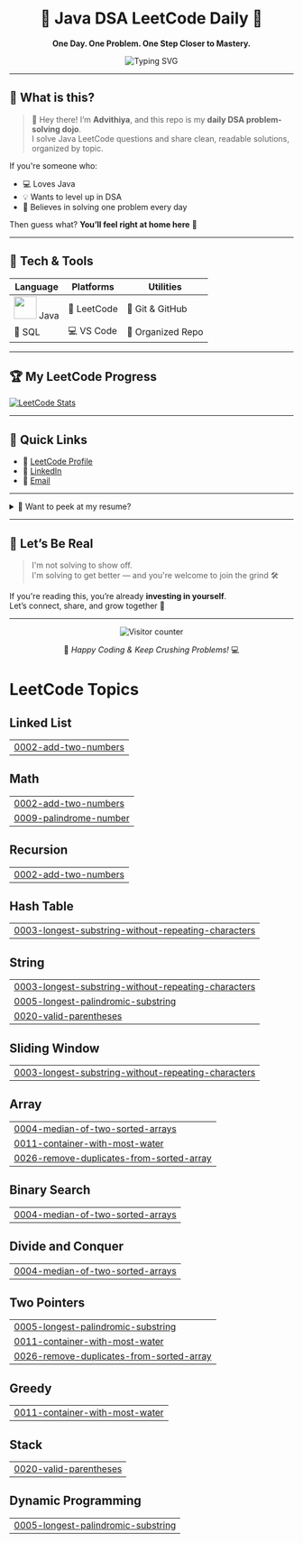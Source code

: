 <h1 align="center">
  🧠 Java DSA LeetCode Daily 🚀
</h1>

<p align="center">
  <strong>One Day. One Problem. One Step Closer to Mastery.</strong>  
</p>

<p align="center">
  <img src="https://readme-typing-svg.herokuapp.com?font=Fira+Code&weight=600&size=24&pause=1000&color=14F7C9&center=true&vCenter=true&width=600&lines=Welcome+to+my+DSA+Repository!;Solving+LeetCode+Daily+🔥;Java+%2F+SQL+Focus+💡;Tracking+my+DSA+Journey+📈" alt="Typing SVG" />
</p>

---

## 🚧 What is this?

> 👋 Hey there! I’m **Advithiya**, and this repo is my **daily DSA problem-solving dojo**.  
> I solve Java LeetCode questions and share clean, readable solutions, organized by topic.

If you're someone who:
- 💻 Loves Java
- 💡 Wants to level up in DSA
- 🧠 Believes in solving one problem every day

Then guess what? **You’ll feel right at home here** 🏡

---

## 🧰 Tech & Tools

| Language | Platforms | Utilities |
|----------|-----------|-----------|
| <img src="https://cdn.jsdelivr.net/gh/devicons/devicon/icons/java/java-original-wordmark.svg" width="40"/> Java | 🧠 LeetCode | 🐙 Git & GitHub |
| 🧾 SQL | 💻 VS Code | 📂 Organized Repo |

---

## 🏆 My LeetCode Progress

[![LeetCode Stats](https://leetcard.jacoblin.cool/Advithiya_V?theme=dark&font=Baloo&extension=activity)](https://leetcode.com/u/Advithiya_V)

---

## 🔗 Quick Links

- 🧠 [LeetCode Profile](https://leetcode.com/u/Advithiya_V/)
- 💼 [LinkedIn](https://www.linkedin.com/in/advithiya-v-693827278/)
- 📧 [Email](mailto:advithyav03@gmail.com)

---

<details>
  <summary>📄 Want to peek at my resume?</summary>

  You can view/download it here 👉  
  🎓 [My Resume (Google Drive)](https://drive.google.com/file/d/1MYLf_860QTKSXy-zOQmzpak0UJw5JG6a/view?usp=drive_link)
</details>

---

## 🌟 Let’s Be Real

> I'm not solving to show off.  
> I'm solving to get better — and you're welcome to join the grind 🛠️

If you're reading this, you’re already **investing in yourself**.  
Let’s connect, share, and grow together 💪

---

<p align="center">
  <img src="https://komarev.com/ghpvc/?username=advithya&label=visitors&color=0e75b6&style=flat" alt="Visitor counter" />
</p>

<p align="center">
  🚀 <em>Happy Coding & Keep Crushing Problems!</em> 💻
</p>

<!---LeetCode Topics Start-->
# LeetCode Topics
## Linked List
|  |
| ------- |
| [0002-add-two-numbers](https://github.com/advithya/DSA_Leetcode_Solving/tree/master/0002-add-two-numbers) |
## Math
|  |
| ------- |
| [0002-add-two-numbers](https://github.com/advithya/DSA_Leetcode_Solving/tree/master/0002-add-two-numbers) |
| [0009-palindrome-number](https://github.com/advithya/DSA_Leetcode_Solving/tree/master/0009-palindrome-number) |
## Recursion
|  |
| ------- |
| [0002-add-two-numbers](https://github.com/advithya/DSA_Leetcode_Solving/tree/master/0002-add-two-numbers) |
## Hash Table
|  |
| ------- |
| [0003-longest-substring-without-repeating-characters](https://github.com/advithya/DSA_Leetcode_Solving/tree/master/0003-longest-substring-without-repeating-characters) |
## String
|  |
| ------- |
| [0003-longest-substring-without-repeating-characters](https://github.com/advithya/DSA_Leetcode_Solving/tree/master/0003-longest-substring-without-repeating-characters) |
| [0005-longest-palindromic-substring](https://github.com/advithya/DSA_Leetcode_Solving/tree/master/0005-longest-palindromic-substring) |
| [0020-valid-parentheses](https://github.com/advithya/DSA_Leetcode_Solving/tree/master/0020-valid-parentheses) |
## Sliding Window
|  |
| ------- |
| [0003-longest-substring-without-repeating-characters](https://github.com/advithya/DSA_Leetcode_Solving/tree/master/0003-longest-substring-without-repeating-characters) |
## Array
|  |
| ------- |
| [0004-median-of-two-sorted-arrays](https://github.com/advithya/DSA_Leetcode_Solving/tree/master/0004-median-of-two-sorted-arrays) |
| [0011-container-with-most-water](https://github.com/advithya/DSA_Leetcode_Solving/tree/master/0011-container-with-most-water) |
| [0026-remove-duplicates-from-sorted-array](https://github.com/advithya/DSA_Leetcode_Solving/tree/master/0026-remove-duplicates-from-sorted-array) |
## Binary Search
|  |
| ------- |
| [0004-median-of-two-sorted-arrays](https://github.com/advithya/DSA_Leetcode_Solving/tree/master/0004-median-of-two-sorted-arrays) |
## Divide and Conquer
|  |
| ------- |
| [0004-median-of-two-sorted-arrays](https://github.com/advithya/DSA_Leetcode_Solving/tree/master/0004-median-of-two-sorted-arrays) |
## Two Pointers
|  |
| ------- |
| [0005-longest-palindromic-substring](https://github.com/advithya/DSA_Leetcode_Solving/tree/master/0005-longest-palindromic-substring) |
| [0011-container-with-most-water](https://github.com/advithya/DSA_Leetcode_Solving/tree/master/0011-container-with-most-water) |
| [0026-remove-duplicates-from-sorted-array](https://github.com/advithya/DSA_Leetcode_Solving/tree/master/0026-remove-duplicates-from-sorted-array) |
## Greedy
|  |
| ------- |
| [0011-container-with-most-water](https://github.com/advithya/DSA_Leetcode_Solving/tree/master/0011-container-with-most-water) |
## Stack
|  |
| ------- |
| [0020-valid-parentheses](https://github.com/advithya/DSA_Leetcode_Solving/tree/master/0020-valid-parentheses) |
## Dynamic Programming
|  |
| ------- |
| [0005-longest-palindromic-substring](https://github.com/advithya/DSA_Leetcode_Solving/tree/master/0005-longest-palindromic-substring) |
<!---LeetCode Topics End-->